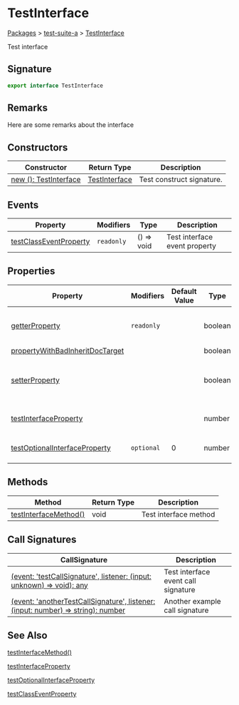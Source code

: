 # TestInterface

[Packages](/) > [test-suite-a](/test-suite-a/) > [TestInterface](/test-suite-a/testinterface-interface/)

Test interface

<h2 id="testinterface-signature">Signature</h2>

```typescript
export interface TestInterface
```

<h2 id="testinterface-remarks">Remarks</h2>

Here are some remarks about the interface

## Constructors

| Constructor | Return Type | Description |
| - | - | - |
| [new (): TestInterface](/test-suite-a/testinterface-interface/_new_-constructsignature) | [TestInterface](/test-suite-a/testinterface-interface/) | Test construct signature. |

## Events

| Property | Modifiers | Type | Description |
| - | - | - | - |
| [testClassEventProperty](/test-suite-a/testinterface-interface/testclasseventproperty-propertysignature) | `readonly` | () => void | Test interface event property |

## Properties

| Property | Modifiers | Default Value | Type | Description |
| - | - | - | - | - |
| [getterProperty](/test-suite-a/testinterface-interface/getterproperty-property) | `readonly` | | boolean | A test getter-only interface property. |
| [propertyWithBadInheritDocTarget](/test-suite-a/testinterface-interface/propertywithbadinheritdoctarget-propertysignature) | | | boolean | |
| [setterProperty](/test-suite-a/testinterface-interface/setterproperty-property) | | | boolean | A test property with a getter and a setter. |
| [testInterfaceProperty](/test-suite-a/testinterface-interface/testinterfaceproperty-propertysignature) | | | number | Test interface property |
| [testOptionalInterfaceProperty](/test-suite-a/testinterface-interface/testoptionalinterfaceproperty-propertysignature) | `optional` | 0 | number | Test optional property |

## Methods

| Method | Return Type | Description |
| - | - | - |
| [testInterfaceMethod()](/test-suite-a/testinterface-interface/testinterfacemethod-methodsignature) | void | Test interface method |

## Call Signatures

| CallSignature | Description |
| - | - |
| [(event: 'testCallSignature', listener: (input: unknown) => void): any](/test-suite-a/testinterface-interface/_call_-callsignature) | Test interface event call signature |
| [(event: 'anotherTestCallSignature', listener: (input: number) => string): number](/test-suite-a/testinterface-interface/_call__1-callsignature) | Another example call signature |

<h2 id="testinterface-see-also">See Also</h2>

[testInterfaceMethod()](/test-suite-a/testinterface-interface/testinterfacemethod-methodsignature)

[testInterfaceProperty](/test-suite-a/testinterface-interface/testinterfaceproperty-propertysignature)

[testOptionalInterfaceProperty](/test-suite-a/testinterface-interface/testoptionalinterfaceproperty-propertysignature)

[testClassEventProperty](/test-suite-a/testinterface-interface/testclasseventproperty-propertysignature)
